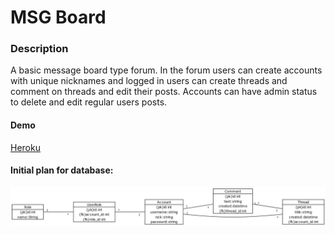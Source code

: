 # MSG Board

### Description
A basic message board type forum. In the forum users can create accounts with unique nicknames and logged in users can create threads and comment on threads and edit their posts. Accounts can have admin status to delete and edit regular users posts.

#### Demo

[Heroku](https://msgboard-tsoha.herokuapp.com/comment)


#### Initial plan for database:
![database diagram](https://github.com/sinplosion/msgboard/blob/master/documentation/database_diagram.jpg)
